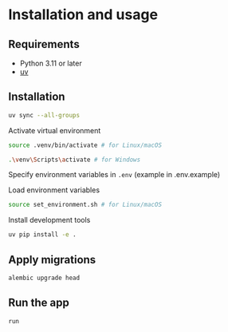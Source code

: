 # Installation and usage

## Requirements
- Python 3.11 or later
- [uv](https://docs.astral.sh/uv/getting-started/installation/)

## Installation

```bash
uv sync --all-groups
```

Activate virtual environment
```bash
source .venv/bin/activate # for Linux/macOS
```
```bash
.\venv\Scripts\activate # for Windows
```

Specify environment variables in `.env` (example in .env.example)

Load environment variables
```bash
source set_environment.sh # for Linux/macOS
```

Install development tools
```bash
uv pip install -e .
```

## Apply migrations
```bash
alembic upgrade head
```

## Run the app
```bash
run
```
